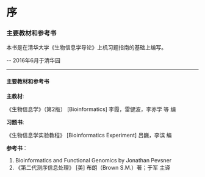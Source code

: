 # 序
### 主要教材和参考书

本书是在清华大学《生物信息学导论》上机习题指南的基础上编写。




-- 2016年6月于清华园



---

#### 主要教材和参考书



**主教材**: 

《生物信息学》（第2版） [Bioinformatics] 李霞，雷健波，李亦学 等 编 

**习题书**:

《生物信息学实验教程》 [Bioinformatics Experiment] 吕巍，李滨 编 


**参考书**： 

1. Bioinformatics and Functional Genomics by Jonathan Pevsner 
2. 《第二代测序信息处理》 [美] 布朗（Brown S.M.）著；于军 主译 
